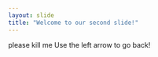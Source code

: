 ```yaml
---
layout: slide
title: "Welcome to our second slide!"
---
```

please kill me
Use the left arrow to go back!
